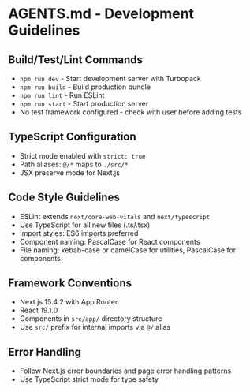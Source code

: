 # AGENTS.md - Development Guidelines

## Build/Test/Lint Commands
- `npm run dev` - Start development server with Turbopack
- `npm run build` - Build production bundle
- `npm run lint` - Run ESLint
- `npm run start` - Start production server
- No test framework configured - check with user before adding tests

## TypeScript Configuration
- Strict mode enabled with `strict: true`
- Path aliases: `@/*` maps to `./src/*`
- JSX preserve mode for Next.js

## Code Style Guidelines
- ESLint extends `next/core-web-vitals` and `next/typescript`
- Use TypeScript for all new files (.ts/.tsx)
- Import styles: ES6 imports preferred
- Component naming: PascalCase for React components
- File naming: kebab-case or camelCase for utilities, PascalCase for components

## Framework Conventions
- Next.js 15.4.2 with App Router
- React 19.1.0
- Components in `src/app/` directory structure
- Use `src/` prefix for internal imports via `@/` alias

## Error Handling
- Follow Next.js error boundaries and page error handling patterns
- Use TypeScript strict mode for type safety
